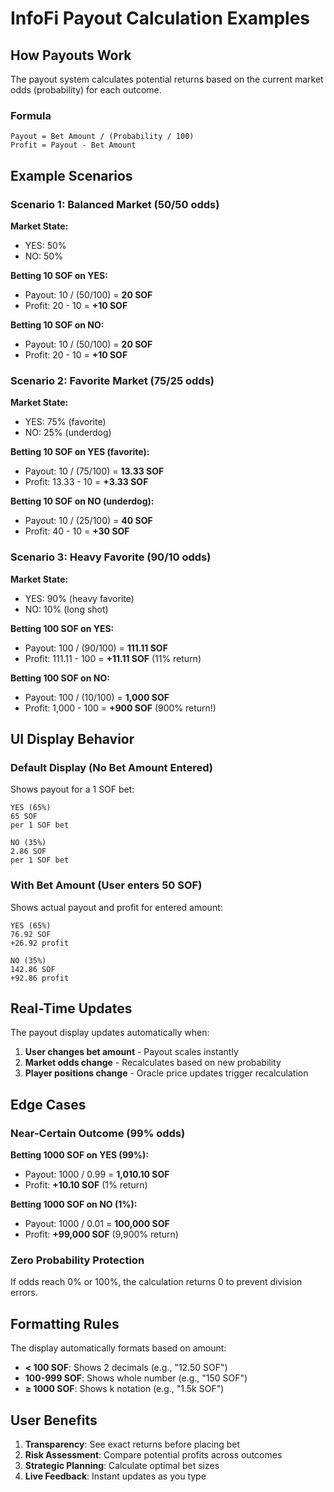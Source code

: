 # InfoFi Payout Calculation Examples

## How Payouts Work

The payout system calculates potential returns based on the current market odds (probability) for each outcome.

### Formula

```
Payout = Bet Amount / (Probability / 100)
Profit = Payout - Bet Amount
```

## Example Scenarios

### Scenario 1: Balanced Market (50/50 odds)

**Market State:**
- YES: 50%
- NO: 50%

**Betting 10 SOF on YES:**
- Payout: 10 / (50/100) = **20 SOF**
- Profit: 20 - 10 = **+10 SOF**

**Betting 10 SOF on NO:**
- Payout: 10 / (50/100) = **20 SOF**
- Profit: 20 - 10 = **+10 SOF**

### Scenario 2: Favorite Market (75/25 odds)

**Market State:**
- YES: 75% (favorite)
- NO: 25% (underdog)

**Betting 10 SOF on YES (favorite):**
- Payout: 10 / (75/100) = **13.33 SOF**
- Profit: 13.33 - 10 = **+3.33 SOF**

**Betting 10 SOF on NO (underdog):**
- Payout: 10 / (25/100) = **40 SOF**
- Profit: 40 - 10 = **+30 SOF**

### Scenario 3: Heavy Favorite (90/10 odds)

**Market State:**
- YES: 90% (heavy favorite)
- NO: 10% (long shot)

**Betting 100 SOF on YES:**
- Payout: 100 / (90/100) = **111.11 SOF**
- Profit: 111.11 - 100 = **+11.11 SOF** (11% return)

**Betting 100 SOF on NO:**
- Payout: 100 / (10/100) = **1,000 SOF**
- Profit: 1,000 - 100 = **+900 SOF** (900% return!)

## UI Display Behavior

### Default Display (No Bet Amount Entered)

Shows payout for a 1 SOF bet:

```
YES (65%)
65 SOF
per 1 SOF bet

NO (35%)
2.86 SOF
per 1 SOF bet
```

### With Bet Amount (User enters 50 SOF)

Shows actual payout and profit for entered amount:

```
YES (65%)
76.92 SOF
+26.92 profit

NO (35%)
142.86 SOF
+92.86 profit
```

## Real-Time Updates

The payout display updates automatically when:

1. **User changes bet amount** - Payout scales instantly
2. **Market odds change** - Recalculates based on new probability
3. **Player positions change** - Oracle price updates trigger recalculation

## Edge Cases

### Near-Certain Outcome (99% odds)

**Betting 1000 SOF on YES (99%):**
- Payout: 1000 / 0.99 = **1,010.10 SOF**
- Profit: **+10.10 SOF** (1% return)

**Betting 1000 SOF on NO (1%):**
- Payout: 1000 / 0.01 = **100,000 SOF**
- Profit: **+99,000 SOF** (9,900% return)

### Zero Probability Protection

If odds reach 0% or 100%, the calculation returns 0 to prevent division errors.

## Formatting Rules

The display automatically formats based on amount:

- **< 100 SOF**: Shows 2 decimals (e.g., "12.50 SOF")
- **100-999 SOF**: Shows whole number (e.g., "150 SOF")
- **≥ 1000 SOF**: Shows k notation (e.g., "1.5k SOF")

## User Benefits

1. **Transparency**: See exact returns before placing bet
2. **Risk Assessment**: Compare potential profits across outcomes
3. **Strategic Planning**: Calculate optimal bet sizes
4. **Live Feedback**: Instant updates as you type
